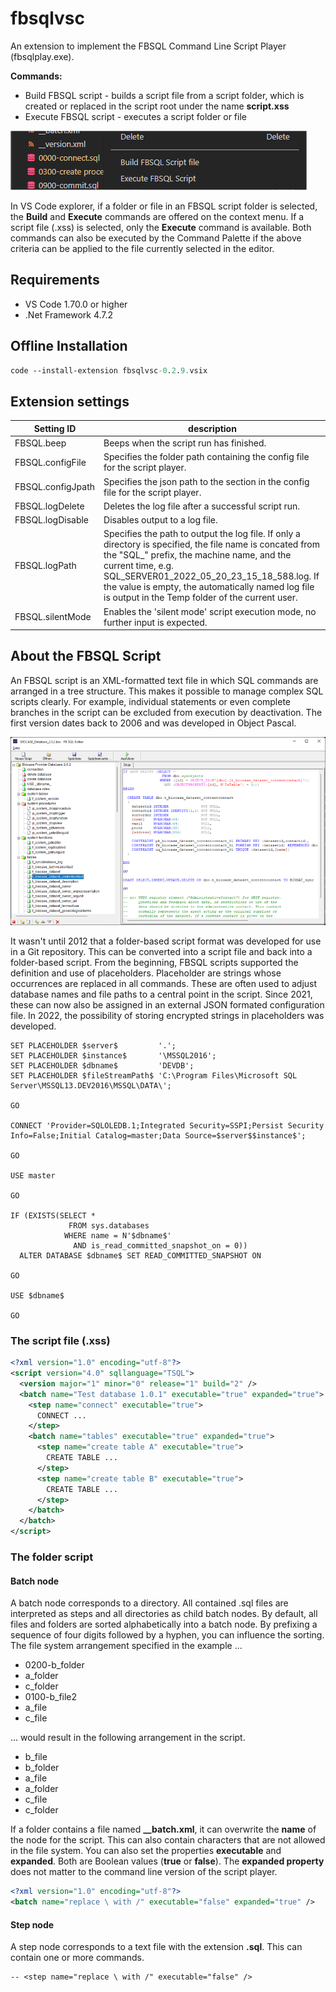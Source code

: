 # fbsqlvsc

An extension to implement the FBSQL Command Line Script Player (fbsqlplay.exe).

**Commands:**
- Build FBSQL script - builds a script file from a script folder, which is created or replaced in the script root under the name **script.xss**
- Execute FBSQL script - executes a script folder or file

![explorer context menu](images/context_menu.png)

In VS Code explorer, if a folder or file in an FBSQL script folder is selected, the **Build** and **Execute** commands are offered on the context menu. If a script file (.xss) is selected, only the **Execute** command is available.
Both commands can also be executed by the Command Palette if the above criteria can be applied to the file currently selected in the editor.


## Requirements
- VS Code 1.70.0 or higher
- .Net Framework 4.7.2


## Offline Installation

``` ps
code --install-extension fbsqlvsc-0.2.9.vsix
```

## Extension settings

| Setting ID | description |
| --- | --- |
| FBSQL.beep | Beeps when the script run has finished. |
| FBSQL.configFile | Specifies the folder path containing the config file for the script player. |
| FBSQL.configJpath | Specifies the json path to the section in the config file for the script player. |
| FBSQL.logDelete | Deletes the log file after a successful script run. |
| FBSQL.logDisable | Disables output to a log file. |
| FBSQL.logPath | Specifies the path to output the log file. If only a directory is specified, the file name is concated from the "SQL_" prefix, the machine name, and the current time, e.g. SQL_SERVER01_2022_05_20_23_15_18_588.log. If the value is empty, the automatically named log file is output in the Temp folder of the current user. |
| FBSQL.silentMode | Enables the 'silent mode' script execution mode, no further input is expected. | 


## About the FBSQL Script

An FBSQL script is an XML-formatted text file in which SQL commands are arranged in a tree structure.
This makes it possible to manage complex SQL scripts clearly. For example, individual statements or even complete branches in the script can be excluded from execution by deactivation.
The first version dates back to 2006 and was developed in Object Pascal.

![FbSqlScript program from 2010](images/fbsqlscript_2010.png)

It wasn't until 2012 that a folder-based script format was developed for use in a Git repository. This can be converted into a script file and back into a folder-based script.
From the beginning, FBSQL scripts supported the definition and use of placeholders. Placeholder are strings whose occurrences are replaced in all commands. These are often used to adjust database names and file paths to a central point in the script.
Since 2021, these can now also be assigned in an external JSON formated configuration file. In 2022, the possibility of storing encrypted strings in placeholders was developed.

``` tsql
SET PLACEHOLDER $server$         '.';
SET PLACEHOLDER $instance$       '\MSSQL2016';
SET PLACEHOLDER $dbname$         'DEVDB';
SET PLACEHOLDER $fileStreamPath$ 'C:\Program Files\Microsoft SQL Server\MSSQL13.DEV2016\MSSQL\DATA\';

GO

CONNECT 'Provider=SQLOLEDB.1;Integrated Security=SSPI;Persist Security Info=False;Initial Catalog=master;Data Source=$server$$instance$';

GO

USE master

GO

IF (EXISTS(SELECT *
             FROM sys.databases 
            WHERE name = N'$dbname$'
              AND is_read_committed_snapshot_on = 0))
  ALTER DATABASE $dbname$ SET READ_COMMITTED_SNAPSHOT ON

GO

USE $dbname$

GO
```

### The script file (.xss)

``` xml
<?xml version="1.0" encoding="utf-8"?>
<script version="4.0" sqllanguage="TSQL">
  <version major="1" minor="0" release="1" build="2" />
  <batch name="Test database 1.0.1" executable="true" expanded="true">
    <step name="connect" executable="true">
      CONNECT ...
    </step>
    <batch name="tables" executable="true" expanded="true">
      <step name="create table A" executable="true">
        CREATE TABLE ...
      </step>
      <step name="create table B" executable="true">
        CREATE TABLE ...
      </step>
    </batch>
  </batch>
</script>
```

### The folder script

#### Batch node

A batch node corresponds to a directory. All contained .sql files are interpreted as steps and all directories as child batch nodes.
By default, all files and folders are sorted alphabetically into a batch node. By prefixing a sequence of four digits followed by a hyphen, you can influence the sorting.
The file system arrangement specified in the example ...

  - 0200-b_folder
  - a_folder
  - c_folder
  - 0100-b_file2
  - a_file
  - c_file

... would result in the following arrangement in the script.

  - b_file
  - b_folder
  - a_file
  - a_folder
  - c_file
  - c_folder

If a folder contains a file named **__batch.xml**, it can overwrite the **name** of the node for the script. This can also contain characters that are not allowed in the file system. You can also set the properties **executable** and **expanded**. Both are Boolean values (**true** or **false**). The **expanded property** does not matter to the command line version of the script player.

``` xml
<?xml version="1.0" encoding="utf-8"?>
<batch name="replace \ with /" executable="false" expanded="true" />
```

#### Step node

A step node corresponds to a text file with the extension **.sql**. This can contain one or more commands.

``` tsql
-- <step name="replace \ with /" executable="false" />
```

